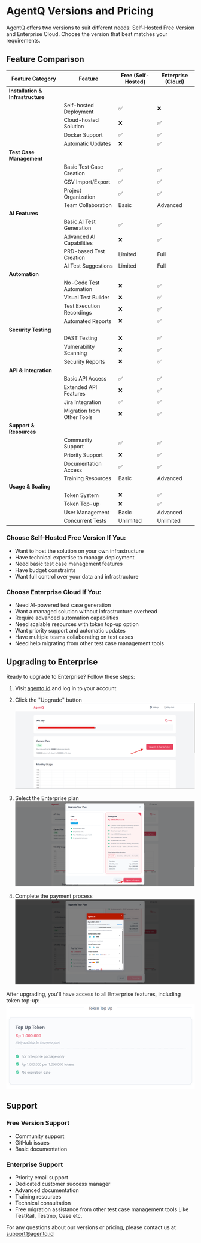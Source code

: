 # AgentQ Versions and Pricing

AgentQ offers two versions to suit different needs: Self-Hosted Free Version and Enterprise Cloud. Choose the version that best matches your requirements.

## Feature Comparison

| Feature Category | Feature | Free (Self-Hosted) | Enterprise (Cloud) |
|-----------------|---------|-------------------|-------------------|
| **Installation & Infrastructure** |
| | Self-hosted Deployment | ✅ | ❌ |
| | Cloud-hosted Solution | ❌ | ✅ |
| | Docker Support | ✅ | ✅ |
| | Automatic Updates | ❌ | ✅ |
| **Test Case Management** |
| | Basic Test Case Creation | ✅ | ✅ |
| | CSV Import/Export | ✅ | ✅ |
| | Project Organization | ✅ | ✅ |
| | Team Collaboration | Basic | Advanced |
| **AI Features** |
| | Basic AI Test Generation | ✅ | ✅ |
| | Advanced AI Capabilities | ❌ | ✅ |
| | PRD-based Test Creation | Limited | Full |
| | AI Test Suggestions | Limited | Full |
| **Automation** |
| | No-Code Test Automation | ❌ | ✅ |
| | Visual Test Builder | ❌ | ✅ |
| | Test Execution Recordings | ❌ | ✅ |
| | Automated Reports | ❌ | ✅ |
| **Security Testing** |
| | DAST Testing | ❌ | ✅ |
| | Vulnerability Scanning | ❌ | ✅ |
| | Security Reports | ❌ | ✅ |
| **API & Integration** |
| | Basic API Access | ✅ | ✅ |
| | Extended API Features | ❌ | ✅ |
| | Jira Integration | ✅ | ✅ |
| | Migration from Other Tools | ❌ | ✅ |
| **Support & Resources** |
| | Community Support | ✅ | ✅ |
| | Priority Support | ❌ | ✅ |
| | Documentation Access | ✅ | ✅ |
| | Training Resources | Basic | Advanced |
| **Usage & Scaling** |
| | Token System | ❌ | ✅ |
| | Token Top-up | ❌ | ✅ |
| | User Management | Basic | Advanced |
| | Concurrent Tests | Unlimited | Unlimited |

### Choose Self-Hosted Free Version If You:
- Want to host the solution on your own infrastructure
- Have technical expertise to manage deployment
- Need basic test case management features
- Have budget constraints
- Want full control over your data and infrastructure

### Choose Enterprise Cloud If You:
- Need AI-powered test case generation
- Want a managed solution without infrastructure overhead
- Require advanced automation capabilities
- Need scalable resources with token top-up option
- Want priority support and automatic updates
- Have multiple teams collaborating on test cases
- Need help migrating from other test case management tools

## Upgrading to Enterprise

Ready to upgrade to Enterprise? Follow these steps:

1. Visit [agentq.id](https://agentq.id) and log in to your account
2. Click the "Upgrade" button
![Upgrade Button](/img/tutorial/Akses%20Api%20Key%20and%20Update%20Plan/click%20button%20upgrade%20untuk%20berlangganan%20versi%20enterprise.png)

3. Select the Enterprise plan
![Select Enterprise](/img/tutorial/Akses%20Api%20Key%20and%20Update%20Plan/select%20enterprise%20dan%20click%20button%20upgrade.png)

4. Complete the payment process
![Payment Confirmation](/img/tutorial/Akses%20Api%20Key%20and%20Update%20Plan/halaman%20konfirmasi%20pembayaran.png)

After upgrading, you'll have access to all Enterprise features, including token top-up:
![Token Top-up Feature](/img/tutorial/Akses%20Api%20Key%20and%20Update%20Plan/fitur%20top%20up%20token%20tapi%20hanya%20jika%20sudah%20berlangganan%20versi%20enterprise.png)

## Support

### Free Version Support
- Community support
- GitHub issues
- Basic documentation

### Enterprise Support
- Priority email support
- Dedicated customer success manager
- Advanced documentation
- Training resources
- Technical consultation
- Free migration assistance from other test case management tools Like TestRail, Testmo, Qase etc.

For any questions about our versions or pricing, please contact us at [support@agentq.id](mailto:support@agentq.id)